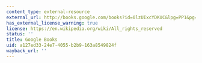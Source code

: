 ```yaml
---
content_type: external-resource
external_url: http://books.google.com/books?id=0lzUIxcYDKUC&lpg=PP1&pg=PA50#v=onepage&q&f=false
has_external_license_warning: true
license: https://en.wikipedia.org/wiki/All_rights_reserved
status: ''
title: Google Books
uid: a127ed33-24e7-4055-b2b9-163a8549824f
wayback_url: ''
---
```


